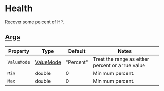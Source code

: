 # Health

Recover some percent of HP.

## [Args](~/api/TrinketTinker.Models.AbilityArgs.RangeArgs.yml)

| Property | Type | Default | Notes |
| -------- | ---- | ------- | ----- |
| `ValueMode` | [ValueMode](~/api/TrinketTinker.Models.AbilityArgs.ValueMode.yml) | "Percent" | Treat the range as either percent or a true value |
| `Min` | double | 0 | Minimum percent. |
| `Max` | double | 0 | Minimum percent. |
